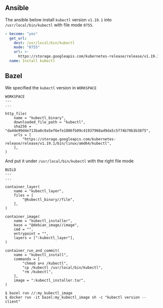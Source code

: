 ## Ansible
The ansible below install `kubectl` version `v1.19.1` into `/usr/local/bin/kubectl` with file mode `0755`.
```yaml
- become: "yes"
  get_url:
    dest: /usr/local/bin/kubectl
    mode: "0755"
    url: >-
      https://storage.googleapis.com/kubernetes-release/release/v1.19.1/bin/linux/amd64/kubectl
  name: Install kubectl
```

## Bazel
We specified the `kubectl` version in `WORKSPACE`
```starlark
WORKSPACE
---
...

http_file(
    name = "kubectl_binary",
    downloaded_file_path = "kubectl",
    sha256 = "da4de99d4e713ba0c0a5ef6efe1806fb09c41937968ad9da5c5f74b79b3b38f5",
    urls = [
        "https://storage.googleapis.com/kubernetes-release/release/v1.19.1/bin/linux/amd64/kubectl",
    ],
)
```

And put it under `/usr/local/bin/kubectl` with the right file mode
```starlark
BUILD
---
...

container_layer(
    name = "kubectl_layer",
    files = [
        "@kubectl_binary//file",
    ],
)

container_image(
    name = "kubectl_installer",
    base = "@debian_image//image",
    cmd = "",
    entrypoint = "",
    layers = [":kubectl_layer"],
)

container_run_and_commit(
    name = "kubectl_install",
    commands = [
        "chmod a+x /kubectl",
        "cp /kubectl /usr/local/bin/kubectl",
        "rm /kubectl",
    ],
    image = ":kubectl_installer.tar",
)
```

```starlark
$ bazel run //:my_kubectl_image
$ docker run -it bazel:my_kubectl_image sh -c "kubectl version --client" 
```
